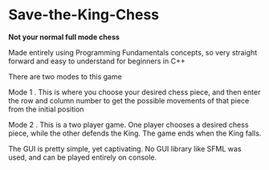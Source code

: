 # Save-the-King-Chess

**Not your normal full mode chess**

Made entirely using Programming Fundamentals concepts, so very straight forward and easy to understand for beginners in C++

There are two modes to this game

Mode 1
. This is where you choose your desired chess piece, and then enter the row and column number to get the possible movements of that piece from the initial position

Mode 2
. This is a two player game. One player chooses a desired chess piece, while the other defends the King. The game ends when the King falls.

The GUI is pretty simple, yet captivating. No GUI library like SFML was used, and can be played entirely on console.
